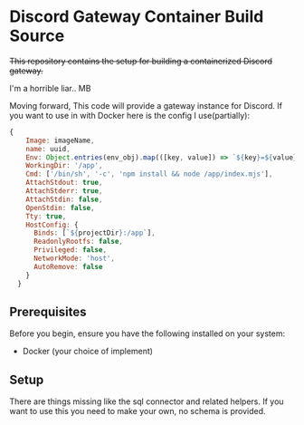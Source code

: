 # Discord Gateway Container Build Source

~~This repository contains the setup for building a containerized Discord gateway.~~  

I'm a horrible liar.. MB  

Moving forward, This code will provide a gateway instance for Discord.
If you want to use in with Docker here is the config I use(partially):
```javascript
{
    Image: imageName,
    name: uuid,
    Env: Object.entries(env_obj).map(([key, value]) => `${key}=${value}`),
    WorkingDir: '/app',
    Cmd: ['/bin/sh', '-c', 'npm install && node /app/index.mjs'],
    AttachStdout: true,
    AttachStderr: true,
    AttachStdin: false,
    OpenStdin: false,
    Tty: true,
    HostConfig: {
      Binds: [`${projectDir}:/app`],
      ReadonlyRootfs: false,
      Privileged: false,
      NetworkMode: 'host',
      AutoRemove: false
    }
  }
```

## Prerequisites

Before you begin, ensure you have the following installed on your system:
- Docker (your choice of implement)

## Setup

There are things missing like the sql connector and related helpers. If you want to use this you need to make your own, no schema is provided.

